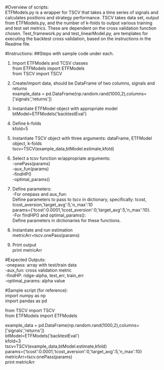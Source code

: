 #Overview of scripts:  
ETFModels.py is a wrapper for TSCV that takes a time series of signals and calculates positions and strategy performance. TSCV takes data set, output from ETFModels.py, and the number of k-folds to output various training and test set metrics. These are dependent on the cross validation function chosen. Test_framework.py and test_linearModel.py, are templates for executing the backtest cross validation, based on the instructions in the Readme file.      

#Instructions: 
##Steps with sample code under each.    
1. Import ETFModels and TCSV classes   
from ETFModels import ETFModels   
from TSCV import TSCV

2. Create/import data, should be DataFrame of two columns, signals and returns  
example_data = pd.DataFrame(np.random.rand(1000,2),columns=['signals','returns'])

3. Instantiate ETFModel object with appropriate model  
btModel=ETFModels('backtestEval')

4. Define k-folds  
kfold=5

5. Instantiate TSCV object with three arguments: dataFrame, ETFModel object, k-folds     
tscv=TSCV(example_data,btModel.estimate,kfold)

6. Select a tcsv function w/appropriate arguments:      
-onePass(params)  
-aux_fun(params)  
-findHP()  
-optimal_params()     

7.  Define parameters:   
-For onepass and aux_fun:    
Define parameters to pass to tscv in dictionary, specifically:  tcost, tcost_aversion,'target_avg':5,'n_max':10  
params={'tcost':0.0001,'tcost_aversion':0,'target_avg':5,'n_max':10}.  
-For findHP() and optimal_params():  
Define parameters in dictionaries for these functions.  

8. Instantiate and run estimation  
metricArr=tscv.onePass(params)

9. Print output  
print metricArr  
  
#Expected Outputs:    
-onepass: array with test/train data    
-aux_fun: cross validation metric    
-findHP: ridge-alpha, test_err, train_err  
-optimal_params: alpha value  

#Sample script (for reference):  
import numpy as np  
import pandas as pd  

from TSCV import TSCV  
from ETFModels import ETFModels  

example_data = pd.DataFrame(np.random.rand(1000,2),columns=['signals','returns'])  
btModel=ETFModels('backtestEval')  
kfold=3  
tscv=TSCV(example_data,btModel.estimate,kfold)  
params={'tcost':0.0001,'tcost_aversion':0,'target_avg':5,'n_max':10}  
metricArr=tscv.onePass(params)  
print metricArr  
